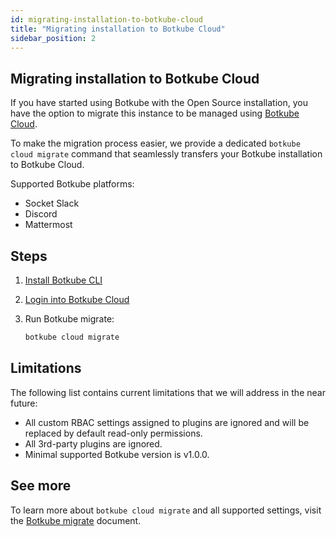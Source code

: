 ```yaml
---
id: migrating-installation-to-botkube-cloud
title: "Migrating installation to Botkube Cloud"
sidebar_position: 2
---
```


## Migrating installation to Botkube Cloud

If you have started using Botkube with the Open Source installation, you have the option to migrate this instance to be managed using [Botkube Cloud](https://app.botkube.io/).

To make the migration process easier, we provide a dedicated `botkube cloud migrate` command that seamlessly transfers your Botkube installation to Botkube Cloud.

Supported Botkube platforms:

- Socket Slack
- Discord
- Mattermost

## Steps

1. [Install Botkube CLI](./getting-started.mdx#installation)
2. [Login into Botkube Cloud](./getting-started.mdx#first-use)
3. Run Botkube migrate:

   ```bash
   botkube cloud migrate
   ```

## Limitations

The following list contains current limitations that we will address in the near future:

- All custom RBAC settings assigned to plugins are ignored and will be replaced by default read-only permissions.
- All 3rd-party plugins are ignored.
- Minimal supported Botkube version is v1.0.0.

## See more

To learn more about `botkube cloud migrate` and all supported settings, visit the [Botkube migrate](./commands/botkube_migrate.md) document.

